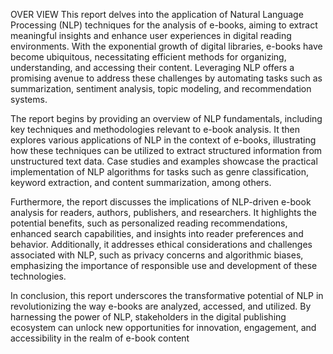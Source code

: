 OVER VIEW
This report delves into the application of Natural Language Processing (NLP) techniques for the analysis of e-books, aiming to extract meaningful insights and enhance user experiences in digital reading environments. With the exponential growth of digital libraries, e-books have become ubiquitous, necessitating efficient methods for organizing, understanding, and accessing their content. Leveraging NLP offers a promising avenue to address these challenges by automating tasks such as summarization, sentiment analysis, topic modeling, and recommendation systems.

The report begins by providing an overview of NLP fundamentals, including key techniques and methodologies relevant to e-book analysis. It then explores various applications of NLP in the context of e-books, illustrating how these techniques can be utilized to extract structured information from unstructured text data. Case studies and examples showcase the practical implementation of NLP algorithms for tasks such as genre classification, keyword extraction, and content summarization, among others.

Furthermore, the report discusses the implications of NLP-driven e-book analysis for readers, authors, publishers, and researchers. It highlights the potential benefits, such as personalized reading recommendations, enhanced search capabilities, and insights into reader preferences and behavior. Additionally, it addresses ethical considerations and challenges associated with NLP, such as privacy concerns and algorithmic biases, emphasizing the importance of responsible use and development of these technologies.

In conclusion, this report underscores the transformative potential of NLP in revolutionizing the way e-books are analyzed, accessed, and utilized. By harnessing the power of NLP, stakeholders in the digital publishing ecosystem can unlock new opportunities for innovation, engagement, and accessibility in the realm of e-book content
 

